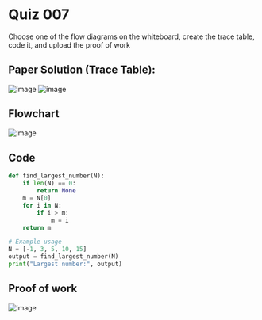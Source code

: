 # Quiz 007
Choose one of the flow diagrams on the whiteboard, create the trace table, code it, and upload the proof of work

## Paper Solution (Trace Table):
![image](https://github.com/user-attachments/assets/aad387e7-71b2-420e-a2ab-c8572536e3a3)
![image](https://github.com/user-attachments/assets/4f3a3b84-8ff5-4b62-a213-d5351561eca9)

## Flowchart
![image](https://github.com/user-attachments/assets/5a30642a-4294-4d35-a2a4-061d93186c31)

## Code
```.py
def find_largest_number(N):
    if len(N) == 0:
        return None
    m = N[0]
    for i in N:
        if i > m:
            m = i
    return m

# Example usage
N = [-1, 3, 5, 10, 15]
output = find_largest_number(N)
print("Largest number:", output)
```
## Proof of work
![image](https://github.com/user-attachments/assets/df7f6f6c-935c-4b64-b4de-320a9ea3434b)


